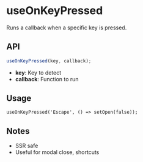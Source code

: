 # useOnKeyPressed

Runs a callback when a specific key is pressed.

## API
```ts
useOnKeyPressed(key, callback);
```
- **key**: Key to detect
- **callback**: Function to run

## Usage
```tsx
useOnKeyPressed('Escape', () => setOpen(false));
```

## Notes
- SSR safe
- Useful for modal close, shortcuts
